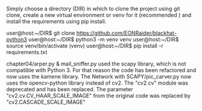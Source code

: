 Simply choose a directory (DIR) in which to clone the project using git clone, create a new virtual environment or venv for it (recommended ) and install the requirements using pip install.




user@host:~/DIR$ git clone https://github.com/EONRaider/blackhat-python3
user@host:~/DIR$ python3 -m venv venv
user@host:~/DIR$ source venv/bin/activate
(venv) user@host:~/DIR$ pip install -r requirements.txt

chapter04/arper.py & mail_sniffer.py used the scapy library, which is not compatible with Python 3. For that reason the code has been refactored and now uses the kamene library.
The Network with SCAPY/pic_carver.py now uses the opencv-python library instead of cv2. The "cv2.cv" module was deprecated and has been replaced. The parameter "cv2.cv.CV_HAAR_SCALE_IMAGE" from the original code was replaced by "cv2.CASCADE_SCALE_IMAGE" 
